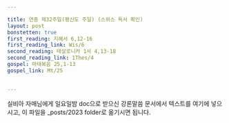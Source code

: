 ```yaml
---

title: 연중 제32주일(평신도 주일) (스위스 독서 확인)
layout: post 
bonstetten: true
first_reading: 지혜서 6,12-16
first_reading_link: Wis/6
second_reading: 테살로니카 1서 4,13-18
second_reading_link: 1Thes/4
gospel: 마태복음 25,1-13
gospel_link: Mt/25
 

---
```



실비아 자매님에게 일요일밤 doc으로 받으신
강론말씀 문서에서
텍스트를 여기에 넣으시고,
이 파일을 _posts/2023 folder로 옮기시면 됩니다.

